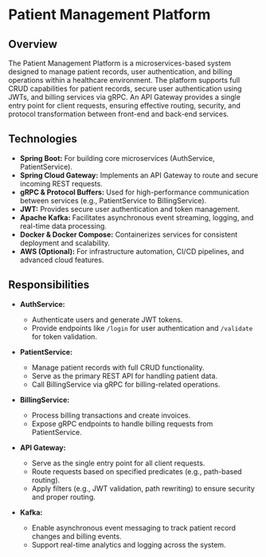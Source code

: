 # Patient Management Platform

## Overview

The Patient Management Platform is a microservices-based system designed to manage patient records, user authentication, and billing operations within a healthcare environment. The platform supports full CRUD capabilities for patient records, secure user authentication using JWTs, and billing services via gRPC. An API Gateway provides a single entry point for client requests, ensuring effective routing, security, and protocol transformation between front-end and back-end services.

## Technologies

- **Spring Boot:** For building core microservices (AuthService, PatientService).
- **Spring Cloud Gateway:** Implements an API Gateway to route and secure incoming REST requests.
- **gRPC & Protocol Buffers:** Used for high-performance communication between services (e.g., PatientService to BillingService).
- **JWT:** Provides secure user authentication and token management.
- **Apache Kafka:** Facilitates asynchronous event streaming, logging, and real-time data processing.
- **Docker & Docker Compose:** Containerizes services for consistent deployment and scalability.
- **AWS (Optional):** For infrastructure automation, CI/CD pipelines, and advanced cloud features.

## Responsibilities

- **AuthService:**  
  - Authenticate users and generate JWT tokens.
  - Provide endpoints like `/login` for user authentication and `/validate` for token validation.

- **PatientService:**  
  - Manage patient records with full CRUD functionality.
  - Serve as the primary REST API for handling patient data.
  - Call BillingService via gRPC for billing-related operations.

- **BillingService:**  
  - Process billing transactions and create invoices.
  - Expose gRPC endpoints to handle billing requests from PatientService.

- **API Gateway:**  
  - Serve as the single entry point for all client requests.
  - Route requests based on specified predicates (e.g., path-based routing).
  - Apply filters (e.g., JWT validation, path rewriting) to ensure security and proper routing.

- **Kafka:**  
  - Enable asynchronous event messaging to track patient record changes and billing events.
  - Support real-time analytics and logging across the system.


